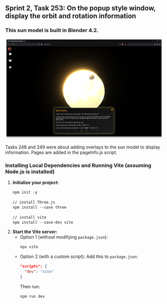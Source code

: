 ## Sprint 2, Task 253: On the popup style window, display the orbit and rotation information

### This sun model is built in Blender 4.2.   

![248249](https://github.com/MissionToPsyche-Iridium/iridium_23e_year_sim-se/blob/Task248_249_US169/248248.png)

Tasks 248 and 249 were about adding overlays to the sun model to display information. Pages are added in the pageInfo.js script. 



### Installing Local Dependencies and Running Vite (assuming Node.js is installed)
1. **Initialize your project:**
   ```
   npm init -y
 
   // install Three.js
   npm install --save three

   // install vite
   npm install --save-dev vite
	```
2. **Start the Vite server:**
   - Option 1 (without modifying `package.json`):
     ```bash
     npx vite
     ```
   - Option 2 (with a custom script):
     Add this to `package.json`:
     ```json
     "scripts": {
       "dev": "vite"
     }
     ```
     Then run:
     ```bash
     npm run dev
     ```

